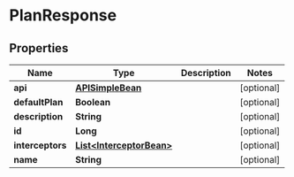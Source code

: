 
# PlanResponse

## Properties
Name | Type | Description | Notes
------------ | ------------- | ------------- | -------------
**api** | [**APISimpleBean**](APISimpleBean.md) |  |  [optional]
**defaultPlan** | **Boolean** |  |  [optional]
**description** | **String** |  |  [optional]
**id** | **Long** |  |  [optional]
**interceptors** | [**List&lt;InterceptorBean&gt;**](InterceptorBean.md) |  |  [optional]
**name** | **String** |  |  [optional]




